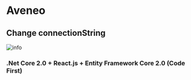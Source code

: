 # Aveneo

## Change connectionString
![info](https://user-images.githubusercontent.com/11798406/32514100-4522365e-c3fc-11e7-8b57-122d9bcdadd8.png)

### .Net Core 2.0 + React.js + Entity Framework Core 2.0 (Code First)
